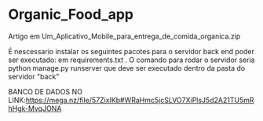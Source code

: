 # Organic_Food_app

Artigo em Um_Aplicativo_Mobile_para_entrega_de_comida_organica.zip



É nescessario instalar os seguintes pacotes para o servidor back end poder ser executado: em requirements.txt
. O comando para rodar o servidor seria python manage.py runserver que deve  ser executado dentro da pasta do servidor "back"

BANCO DE DADOS NO LINK:https://mega.nz/file/57ZixIKb#WRaHmc5jcSLVO7XiPlsJ5d2A21TU5mRhHgk-MvqJONA
